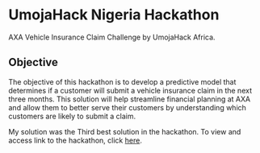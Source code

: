 # UmojaHack Nigeria Hackathon 

AXA Vehicle Insurance Claim Challenge by UmojaHack Africa.
## Objective 
The objective of this hackathon is to develop a predictive model that determines if a customer will submit a vehicle insurance claim in the next three months. This solution will help streamline financial planning at AXA and allow them to better serve their customers by understanding which customers are likely to submit a claim.

My solution was the Third best solution in the hackathon.
To view and access link to the hackathon, click [here](https://zindi.africa/hackathons/umojahack-nigeria/leaderboard/).

